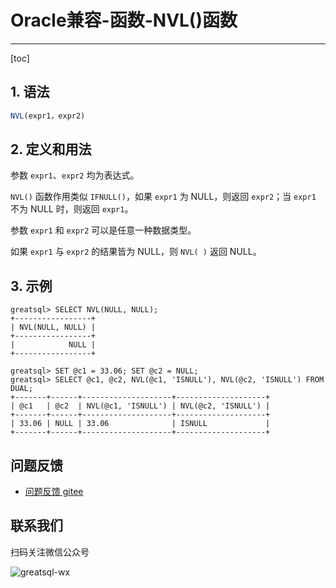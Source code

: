 # Oracle兼容-函数-NVL()函数
---
[toc]

## 1. 语法

```sql
NVL(expr1，expr2)
```

## 2. 定义和用法
参数 `expr1`、`expr2` 均为表达式。

`NVL()` 函数作用类似 `IFNULL()`，如果 `expr1` 为 NULL，则返回 `expr2`；当 `expr1` 不为 NULL 时，则返回 `expr1`。

参数 `expr1` 和 `expr2` 可以是任意一种数据类型。

如果 `expr1` 与 `expr2` 的结果皆为 NULL，则 `NVL( )` 返回 NULL。


## 3. 示例
```
greatsql> SELECT NVL(NULL, NULL);
+-----------------+
| NVL(NULL, NULL) |
+-----------------+
|            NULL |
+-----------------+

greatsql> SET @c1 = 33.06; SET @c2 = NULL;
greatsql> SELECT @c1, @c2, NVL(@c1, 'ISNULL'), NVL(@c2, 'ISNULL') FROM DUAL;
+-------+------+--------------------+--------------------+
| @c1   | @c2  | NVL(@c1, 'ISNULL') | NVL(@c2, 'ISNULL') |
+-------+------+--------------------+--------------------+
| 33.06 | NULL | 33.06              | ISNULL             |
+-------+------+--------------------+--------------------+
```




**问题反馈**
---
- [问题反馈 gitee](https://gitee.com/GreatSQL/GreatSQL-Manual/issues)


**联系我们**
---

扫码关注微信公众号

![greatsql-wx](../greatsql-wx.jpg)
